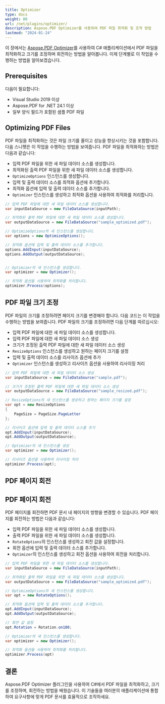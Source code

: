 ```yaml
---
title: Optimizer
type: docs
weight: 80
url: /net/plugins/optimizer/
description: Aspose.PDF Optimizer를 사용하여 PDF 파일 최적화 및 조작 방법
lastmod: "2024-01-24"
---
```


이 장에서는 [Aspose.PDF Optimizer](https://products.aspose.org/pdf/net/optimizer/)를 사용하여 C# 애플리케이션에서 PDF 파일을 최적화하고 크기를 조정하며 회전하는 방법을 알아봅니다.
이제 단계별로 이 작업을 수행하는 방법을 알아보겠습니다.

## Prerequisites

다음이 필요합니다:

* Visual Studio 2019 이상
* Aspose.PDF for .NET 24.1 이상
* 일부 양식 필드가 포함된 샘플 PDF 파일

## Optimizing PDF Files

PDF 파일을 최적화하는 것은 파일 크기를 줄이고 성능을 향상시키는 것을 포함합니다. 다음 스니펫은 이 작업을 수행하는 방법을 보여줍니다. PDF 파일을 최적화하는 방법은 다음과 같습니다:

* 입력 PDF 파일을 위한 새 파일 데이터 소스를 생성합니다.
* 최적화된 출력 PDF 파일을 위한 새 파일 데이터 소스를 생성합니다.
* `OptimizeOptions` 인스턴스를 생성합니다.
* 입력 및 출력 데이터 소스를 최적화 옵션에 추가합니다.
* 최적화 옵션에 입력 및 출력 데이터 소스를 추가합니다.
* `Optimizer` 인스턴스를 생성하고 최적화 옵션을 사용하여 최적화를 처리합니다.

```cs
// 입력 PDF 파일에 대한 새 파일 데이터 소스를 생성합니다.
var inputDataSource = new FileDataSource(inputPath);

// 최적화된 출력 PDF 파일에 대한 새 파일 데이터 소스를 생성합니다.
var outputDataSource = new FileDataSource("sample_optimized.pdf");

// OptimizeOptions의 새 인스턴스를 생성합니다.
var options = new OptimizeOptions();

// 최적화 옵션에 입력 및 출력 데이터 소스를 추가합니다.
options.AddInput(inputDataSource);
options.AddOutput(outputDataSource);


// Optimizer의 새 인스턴스를 생성합니다.
var optimizer = new Optimizer();

// 최적화 옵션을 사용하여 최적화를 처리합니다.
optimizer.Process(options);
```

## PDF 파일 크기 조정

PDF 파일의 크기를 조정하려면 페이지 크기를 변경해야 합니다. 다음 코드는 이 작업을 수행하는 방법을 보여줍니다. PDF 파일의 크기를 조정하려면 다음 단계를 따르십시오:

* 입력 PDF 파일에 대한 새 파일 데이터 소스를 생성합니다.
* 입력 PDF 파일에 대한 새 파일 데이터 소스 생성
* 크기가 조정된 출력 PDF 파일에 대한 새 파일 데이터 소스 생성
* `ResizeOptions` 인스턴스를 생성하고 원하는 페이지 크기를 설정
* 입력 및 출력 데이터 소스를 리사이즈 옵션에 추가
* `Optimizer` 인스턴스를 생성하고 리사이즈 옵션을 사용하여 리사이징 처리

```cs
// 입력 PDF 파일에 대한 새 파일 데이터 소스 생성
var inputDataSource = new FileDataSource("sample.pdf");

// 크기가 조정된 출력 PDF 파일에 대한 새 파일 데이터 소스 생성
var outputDataSource = new FileDataSource("sample_resized.pdf");

// ResizeOptions의 새 인스턴스를 생성하고 원하는 페이지 크기를 설정
var opt = new ResizeOptions
{
    PageSize = PageSize.PageLetter
};

// 리사이즈 옵션에 입력 및 출력 데이터 소스를 추가
opt.AddInput(inputDataSource);
opt.AddOutput(outputDataSource);

// Optimizer의 새 인스턴스를 생성
var optimizer = new Optimizer();

// 리사이즈 옵션을 사용하여 리사이징 처리
optimizer.Process(opt);
```

## PDF 페이지 회전
## PDF 페이지 회전

PDF 페이지를 회전하면 PDF 문서 내 페이지의 방향을 변경할 수 있습니다. PDF 페이지를 회전하는 방법은 다음과 같습니다:

* 입력 PDF 파일을 위한 새 파일 데이터 소스를 생성합니다.
* 출력 PDF 파일을 위한 새 파일 데이터 소스를 생성합니다.
* `RotateOptions`의 인스턴스를 생성하고 회전 값을 설정합니다.
* 회전 옵션에 입력 및 출력 데이터 소스를 추가합니다.
* `Optimizer`의 인스턴스를 생성하고 회전 옵션을 사용하여 회전을 처리합니다.

```cs
// 입력 PDF 파일을 위한 새 파일 데이터 소스를 생성합니다.
var inputDataSource = new FileDataSource(inputPath);

// 최적화된 출력 PDF 파일을 위한 새 파일 데이터 소스를 생성합니다.
var outputDataSource = new FileDataSource("sample_optimized.pdf");

// OptimizeOptions의 새 인스턴스를 생성합니다.
var opt = new RotateOptions();

// 최적화 옵션에 입력 및 출력 데이터 소스를 추가합니다.
opt.AddInput(inputDataSource);
opt.AddOutput(outputDataSource);

// 회전 값 설정
opt.Rotation = Rotation.on180;

// Optimizer의 새 인스턴스를 생성합니다.
var optimizer = new Optimizer();

// 최적화 옵션을 사용하여 최적화를 처리합니다.
optimizer.Process(opt)
```
## 결론

Aspose.PDF Optimizer 플러그인을 사용하여 C#에서 PDF 파일을 최적화하고, 크기를 조정하며, 회전하는 방법을 배웠습니다. 이 기술들을 여러분의 애플리케이션에 통합하여 요구사항에 맞게 PDF 문서를 효율적으로 조작하세요.
